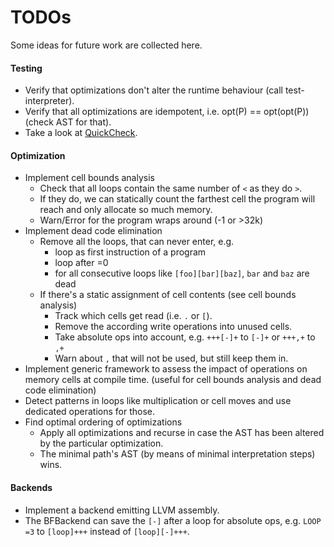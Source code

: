 TODOs
=====

Some ideas for future work are collected here.

#### Testing
* Verify that optimizations don't alter the runtime behaviour (call test-interpreter).
* Verify that all optimizations are idempotent, i.e. opt(P) == opt(opt(P)) (check AST for that).
* Take a look at [QuickCheck](https://github.com/mcandre/gruesome/blob/master/src/main/groovy/example.groovy).

#### Optimization
* Implement cell bounds analysis
    * Check that all loops contain the same number of `<` as they do `>`.
    * If they do, we can statically count the farthest cell the program will reach and only allocate so much memory.
    * Warn/Error for the program wraps around (-1 or >32k)
* Implement dead code elimination
    * Remove all the loops, that can never enter, e.g.
        * loop as first instruction of a program
        * loop after =0
        * for all consecutive loops like `[foo][bar][baz]`, `bar` and `baz` are dead
    * If there's a static assignment of cell contents (see cell bounds analysis)
        * Track which cells get read (i.e. `.` or `[`).
        * Remove the according write operations into unused cells.
        * Take absolute ops into account, e.g. `+++[-]+` to `[-]+` or `+++,+` to `,+`
        * Warn about `,` that will not be used, but still keep them in.
* Implement generic framework to assess the impact of operations on memory cells at compile time. (useful for cell bounds analysis and dead code elimination)
* Detect patterns in loops like multiplication or cell moves and use dedicated operations for those.
* Find optimal ordering of optimizations
    * Apply all optimizations and recurse in case the AST has been altered by the particular optimization.
    * The minimal path's AST (by means of minimal interpretation steps) wins.

#### Backends
* Implement a backend emitting LLVM assembly.
* The BFBackend can save the `[-]` after a loop for absolute ops, e.g. `LOOP =3` to `[loop]+++` instead of `[loop][-]+++`.
